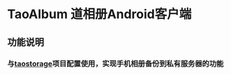 # TaoAlbum 道相册Android客户端
## 功能说明
### 与[taostorage](https://github.com/markusleevip/taostorage)项目配置使用，实现手机相册备份到私有服务器的功能

